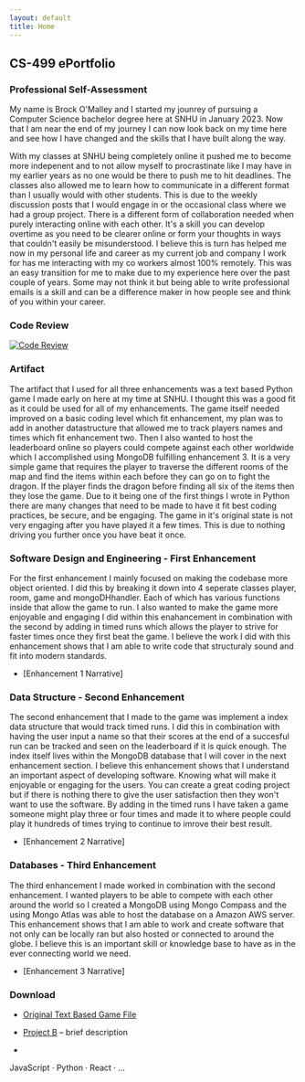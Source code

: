 ```yaml
---
layout: default
title: Home
---
```


## CS-499 ePortfolio

### Professional Self-Assessment

My name is Brock O'Malley and I started my jounrey of pursuing a Computer Science bachelor degree here at SNHU in January 2023. Now that I am near the end of my journey I can now look back on my time here and see how I have changed and the skills that I have built along the way. 

With my classes at SNHU being completely online it pushed me to become more indepenent and to not allow myself to procrastinate like I may have in my earlier years as no one would be there to push me to hit deadlines. The classes also allowed me to learn how to communicate in a different format than I usually would with other students. This is due to the weekly discussion posts that I would engage in or the occasional class where we had a group project. There is a different form of collaboration needed when purely interacting online with each other. It's a skill you can develop overtime as you need to be clearer online or form your thoughts in ways that couldn't easily be misunderstood. I believe this is turn has helped me now in my personal life and career as my current job and company I work for has me interacting with my co workers almost 100% remotely. This was an easy transition for me to make due to my experience here over the past couple of years. Some may not think it but being able to write professional emails is a skill and can be a difference maker in how people see and think of you within your career.

### Code Review

   [![Code Review](https://img.youtube.com/vi/jqw2Qa-nx38/0.jpg)](https://www.youtube.com/watch?v=jqw2Qa-nx38)

### Artifact
The artifact that I used for all three enhancements was a text based Python game I made early on here at my time at SNHU. I thought this was a good fit as it could be used for all of my enhancements. The game itself needed improved on a basic coding level which fit enhancement, my plan was to add in another datastructure that allowed me to track players names and times which fit enhancement two. Then I also wanted to host the leaderboard online so players could compete against each other worldwide which I accomplished using MongoDB fulfilling enhancement 3. It is a very simple game that requires the player to traverse the different rooms of the map and find the items within each before they can go on to fight the dragon. If the player finds the dragon before finding all six of the items then they lose the game. Due to it being one of the first things I wrote in Python there are many changes that need to be made to have it fit best coding practices, be secure, and be engaging. The game in it's original state is not very engaging after you have played it a few times. This is due to nothing driving you further once you have beat it once.


### Software Design and Engineering - First Enhancement
For the first enhancement I mainly focused on making the codebase more object oriented. I did this by breaking it down into 4 seperate classes player, room, game and mongoDHhandler. Each of which has various functions inside that allow the game to run. I also wanted to make the game more enjoyable and engaging I did within this enahancement in combination with the second by adding in timed runs which allows the player to strive for faster times once they first beat the game. I believe the work I did with this enhancement shows that I am able to write code that structuraly sound and fit into modern standards.
- [Enhancement 1 Narrative] 
### Data Structure - Second Enhancement
The second enhancement that I made to the game was implement a index data structure that would track timed runs. I did this in combination with having the user input a name so that their scores at the end of a succesful run can be tracked and seen on the leaderboard if it is quick enough. The index itself lives within the MongoDB database that I will cover in the next enhancement section. I believe this enhancement shows that I understand an important aspect of developing software. Knowing what will make it enjoyable or engaging for the users. You can create a great coding project but if there is nothing there to give the user satisfaction then they won't want to use the software. By adding in the timed runs I have taken a game someone might play three or four times and made it to where people could play it hundreds of times trying to continue to imrove their best result.
- [Enhancement 2 Narrative]
### Databases - Third Enhancement
The third enhancement I made worked in combination with the second enhancement. I wanted players to be able to compete with each other around the world so I created a MongoDB using Mongo Compass and the using Mongo Atlas was able to host the database on a Amazon AWS server. This enhancement shows that I am able to work and create software that not only can be locally ran but also hosted or connected to around the globe. I believe this is an important skill or knowledge base to have as in the ever connecting world we need.
- [Enhancement 3 Narrative]
### Download
- [Original Text Based Game File](assets/files/TextBasedGameOriginal.py)
- [Project B](link) – brief description

-  

JavaScript · Python · React · …
